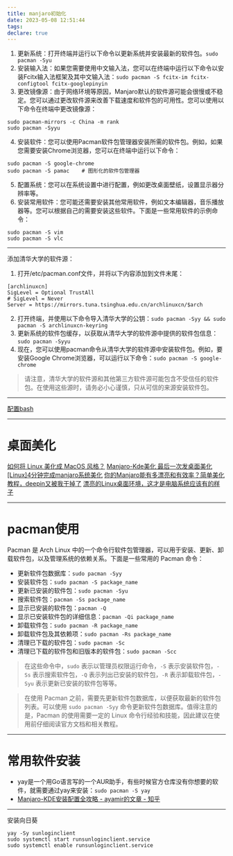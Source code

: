 ```yaml
---
title: manjaro初始化
date: 2023-05-08 12:51:44
tags:
declare: true
---
```

1. 更新系统：打开终端并运行以下命令以更新系统并安装最新的软件包。`sudo pacman -Syu`<!--more-->
2. 安装输入法：如果您需要使用中文输入法，您可以在终端中运行以下命令以安装Fcitx输入法框架及其中文输入法：`sudo pacman -S fcitx-im fcitx-configtool fcitx-googlepinyin`
3. 更改镜像源：由于网络环境等原因，Manjaro默认的软件源可能会很慢或不稳定。您可以通过更改软件源来改善下载速度和软件包的可用性。您可以使用以下命令在终端中更改镜像源：
```shell
sudo pacman-mirrors -c China -m rank
sudo pacman -Syyu
```
4. 安装软件：您可以使用Pacman软件包管理器安装所需的软件包。例如，如果您需要安装Chrome浏览器，您可以在终端中运行以下命令：
```shell
sudo pacman -S google-chrome
sudo pacman -S pamac    # 图形化的软件包管理器
```
5. 配置系统：您可以在系统设置中进行配置，例如更改桌面壁纸，设置显示器分辨率等。
6. 安装常用软件：您可能还需要安装其他常用软件，例如文本编辑器，音乐播放器等。您可以根据自己的需要安装这些软件。下面是一些常用软件的示例命令：
```shell
sudo pacman -S vim
sudo pacman -S vlc
```
-----------------------------------
添加清华大学的软件源：
1. 打开/etc/pacman.conf文件，并将以下内容添加到文件末尾：
```shell
[archlinuxcn]
SigLevel = Optional TrustAll
# SigLevel = Never
Server = https://mirrors.tuna.tsinghua.edu.cn/archlinuxcn/$arch
```

2. 打开终端，并使用以下命令导入清华大学的公钥：`sudo pacman -Syy && sudo pacman -S archlinuxcn-keyring`
3. 更新系统的软件包缓存，以获取从清华大学的软件源中提供的软件包信息：`sudo pacman -Syyu`
4. 现在，您可以使用pacman命令从清华大学的软件源中安装软件包。例如，要安装Google Chrome浏览器，可以运行以下命令：`sudo pacman -S google-chrome`
> 请注意，清华大学的软件源和其他第三方软件源可能包含不受信任的软件包。在使用这些源时，请务必小心谨慎，只从可信的来源安装软件包。

-------------------------------
[配置bash](https://corner430.github.io/2023/04/03/Configure-oh-my-zsh/#more)

-------------------------------
# 桌面美化
[如何将 Linux 美化成 MacOS 风格？](https://youtu.be/fzwnHKdpbWM)
[Manjaro-Kde美化 最后一次发桌面美化](https://www.bilibili.com/video/BV1pJ411N75i/?share_source=copy_web&vd_source=a7ae9163cb2cd121bfd86ea1f4ecd2ef)
[[Linux]4分钟完成manjaro系统美化](https://www.bilibili.com/video/BV1yE411J7Z8/?share_source=copy_web&vd_source=a7ae9163cb2cd121bfd86ea1f4ecd2ef)
[你的Manjaro能有多漂亮和有效率？简单美化教程，deepin又被我干掉了](https://www.bilibili.com/video/BV1Lt41167bp/?share_source=copy_web&vd_source=a7ae9163cb2cd121bfd86ea1f4ecd2ef)
[漂亮的Linux桌面环境，这才是电脑系统应该有的样子](https://www.bilibili.com/video/BV1vt411E7GP/?share_source=copy_web&vd_source=a7ae9163cb2cd121bfd86ea1f4ecd2ef)

---------------------------------
# pacman使用
Pacman 是 Arch Linux 中的一个命令行软件包管理器，可以用于安装、更新、卸载软件包，以及管理系统的依赖关系。下面是一些常用的 Pacman 命令：
- 更新软件包数据库：`sudo pacman -Syy`
- 安装软件包：`sudo pacman -S package_name`
- 更新已安装的软件包：`sudo pacman -Syu`
- 搜索软件包：`pacman -Ss package_name`
- 显示已安装的软件包：`pacman -Q`
- 显示已安装软件包的详细信息：`pacman -Qi package_name`
- 卸载软件包：`sudo pacman -R package_name`
- 卸载软件包及其依赖项：`sudo pacman -Rs package_name`
- 清理已下载的软件包：`sudo pacman -Sc`
- 清理已下载的软件包和旧版本的软件包：`sudo pacman -Scc`
> 在这些命令中，`sudo` 表示以管理员权限运行命令，`-S` 表示安装软件包，`-Ss` 表示搜索软件包，`-Q` 表示列出已安装的软件包，`-R` 表示卸载软件包，`-Syu` 表示更新已安装的软件包等等。

> 在使用 Pacman 之前，需要先更新软件包数据库，以便获取最新的软件包列表。可以使用 `sudo pacman -Syy` 命令更新软件包数据库。值得注意的是，Pacman 的使用需要一定的 Linux 命令行经验和技能，因此建议在使用前仔细阅读官方文档和相关教程。


------------------------------------
# 常用软件安装
- yay是一个用Go语言写的一个AUR助手，有些时候官方仓库没有你想要的软件，就需要通过yay来安装：`sudo pacman -S yay`
- [Manjaro-KDE安装配置全攻略 - ayamir的文章 - 知乎](https://zhuanlan.zhihu.com/p/114296129)

----------------------------
安装向日葵
```shell
yay -Sy sunloginclient
sudo systemctl start runsunloginclient.service
sudo systemctl enable runsunloginclient.service
```
